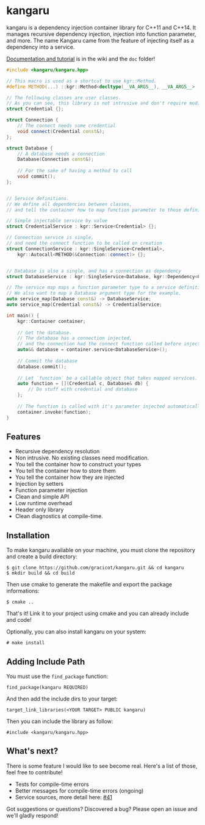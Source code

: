 kangaru
=======

kangaru is a dependency injection container library for C++11 and C++14.
It manages recursive dependency injection, injection into function parameter, and more.
The name Kangaru came from the feature of injecting itself as a dependency into a service.

[Documentation and tutorial](https://github.com/gracicot/kangaru/wiki) is in the wiki and the `doc` folder!

```c++
#include <kangaru/kangaru.hpp>

// This macro is used as a shortcut to use kgr::Method.
#define METHOD(...) ::kgr::Method<decltype(__VA_ARGS__), __VA_ARGS__>

// The following classes are user classes.
// As you can see, this library is not intrusive and don't require modifications
struct Credential {};

struct Connection {
    // The connect needs some credential
    void connect(Credential const&);
};

struct Database {
    // A database needs a connection
    Database(Connection const&);
    
    // For the sake of having a method to call
    void commit();
};


// Service definitions.
// We define all dependencies between classes,
// and tell the container how to map function parameter to those definitions.

// Simple injectable service by value
struct CredentialService : kgr::Service<Credential> {};

// Connection service is single,
// and need the connect function to be called on creation
struct ConnectionService : kgr::SingleService<Credential>,
    kgr::Autocall<METHOD(&Connection::connect)> {};


// Database is also a single, and has a connection as dependency
struct DatabaseService : kgr::SingleService<Database, kgr::Dependency<ConnectionService>> {};

// The service map maps a function parameter type to a service definition
// We also want to map a Database argument type for the example.
auto service_map(Database const&) -> DatabaseService;
auto service_map(Credential const&) -> CredentialService;

int main() {
    kgr::Container container;
    
    // Get the database.
    // The database has a connection injected,
    // and the connection had the connect function called before injection.
    auto&& database = container.service<DatabaseService>();
    
    // Commit the database
    database.commit();
    
    // Let `function` be a callable object that takes mapped services.
    auto function = [](Credential c, Database& db) {
        // Do stuff with credential and database
    };
    
    // The function is called with it's parameter injected automatically.
    container.invoke(function);
}
```

Features
--------

 * Recursive dependency resolution
 * Non intrusive. No existing classes need modification.
 * You tell the container how to construct your types
 * You tell the container how to store them
 * You tell the container how they are injected
 * Injection by setters
 * Function parameter injection
 * Clean and simple API
 * Low runtime overhead
 * Header only library
 * Clean diagnostics at compile-time.

Installation
------------
To make kangaru available on your machine, you must clone the repository and create a build directory:

    $ git clone https://github.com/gracicot/kangaru.git && cd kangaru
    $ mkdir build && cd build

Then use cmake to generate the makefile and export the package informations:

    $ cmake ..

That's it! Link it to your project using cmake and you can already include and code!

Optionally, you can also install kangaru on your system:

    # make install

Adding Include Path
-------------------

You must use the `find_package` function: 

    find_package(kangaru REQUIRED)

And then add the include dirs to your target:

    target_link_libraries(<YOUR TARGET> PUBLIC kangaru)

Then you can include the library as follow:

    #include <kangaru/kangaru.hpp>

What's next?
------------

There is some feature I would like to see become real. Here's a list of those,
feel free to contribute!

 * Tests for compile-time errors
 * Better messages for compile-time errors (ongoing)
 * Service sources, more detail here: [#41](https://github.com/gracicot/kangaru/issues/41)

Got suggestions or questions? Discovered a bug? Please open an issue and we'll gladly respond!
